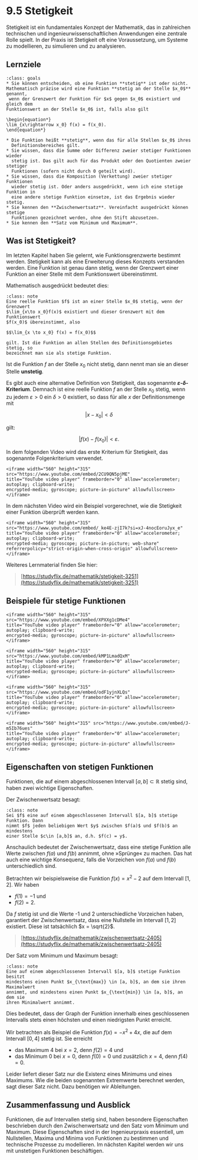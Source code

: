 # 9.5 Stetigkeit

Stetigkeit ist ein fundamentales Konzept der Mathematik, das in zahlreichen
technischen und ingenieurwissenschaftlichen Anwendungen eine zentrale Rolle
spielt. In der Praxis ist Stetigkeit oft eine Voraussetzung, um Systeme zu
modellieren, zu simulieren und zu analysieren.

## Lernziele

```{admonition} Lernziele
:class: goals
* Sie können entscheiden, ob eine Funktion **stetig** ist oder nicht.
Mathematisch präzise wird eine Funktion **stetig an der Stelle $x_0$** genannt,
 wenn der Grenzwert der Funktion für $x$ gegen $x_0$ existiert und gleich dem
Funktionswert an der Stelle $x_0$ ist, falls also gilt 

\begin{equation*}
\lim_{x\rightarrow x_0} f(x) = f(x_0). 
\end{equation*}

* Die Funktion heißt **stetig**, wenn das für alle Stellen $x_0$ ihres
  Definitionsbereiches gilt.
* Sie wissen, dass die Summe oder Differenz zweier stetiger Funktionen wieder
  stetig ist. Das gilt auch für das Produkt oder den Quotienten zweier stetiger
  Funktionen (sofern nicht durch 0 geteilt wird).
* Sie wissen, dass die Komposition (Verkettung) zweier stetiger Funktionen
  wieder stetig ist. Oder anders ausgedrückt, wenn ich eine stetige Funktion in
  eine andere stetige Funktion einsetze, ist das Ergebnis wieder stetig.
* Sie kennen den **Zwischenwertsatz**. Vereinfacht ausgedrückt können stetige
  Funktionen gezeichnet werden, ohne den Stift abzusetzen.  
* Sie kennen den **Satz vom Minimum und Maximum**.
```

## Was ist Stetigkeit?

Im letzten Kapitel haben Sie gelernt, wie Funktionsgrenzwerte bestimmt werden.
Stetigkeit kann als eine Erweiterung dieses Konzepts verstanden werden. Eine
Funktion ist genau dann stetig, wenn der Grenzwert einer Funktion an einer
Stelle mit dem Funktionswert übereinstimmt.

Mathematisch ausgedrückt bedeutet dies:

```{admonition} Wann ist eine Funktion stetig?
:class: note
Eine reelle Funktion $f$ ist an einer Stelle $x_0$ stetig, wenn der Grenzwert
$\lim_{x\to x_0}f(x)$ existiert und dieser Grenzwert mit dem Funktionswert
$f(x_0)$ übereinstimmt, also

$$\lim_{x \to x_0} f(x) = f(x_0)$$

gilt. Ist die Funktion an allen Stellen des Definitionsgebietes stetig, so
bezeichnet man sie als stetige Funktion.
```

Ist die Funktion $f$ an der Stelle $x_0$ nicht stetig, dann nennt man sie an
dieser Stelle **unstetig**.

Es gibt auch eine alternative Definition von Stetigkeit, das sogenannte
**$\varepsilon$-$\delta$-Kriterium**. Demnach ist eine reelle Funktion $f$ an
der Stelle $x_0$ stetig, wenn zu jedem $\varepsilon > 0$ ein $\delta > 0$
existiert, so dass für alle $x$ der Definitionsmenge mit

$$|x - x_0| < \delta$$

gilt:

$$|f(x) - f(x_0)| < \varepsilon.$$

In dem folgenden Video wird das erste Kriterium für Stetigkeit, das sogenannte
Folgenkriterium verwendet.

```{dropdown} Video "Definition stetige Funktionen" von Mathematische Methoden
<iframe width="560" height="315" src="https://www.youtube.com/embed/2CU9QN5pjME"
title="YouTube video player" frameborder="0" allow="accelerometer; autoplay; clipboard-write;
encrypted-media; gyroscope; picture-in-picture" allowfullscreen></iframe>
```

In dem nächsten Video wird ein Beispiel vorgerechnet, wie die Stetigkeit einer
Funktion überprüft werden kann.

```{dropdown} Video "Stetigkeit überprüfen" von Mathematrick
<iframe width="560" height="315" src="https://www.youtube.com/embed/_ke4E-zjI7k?si=xJ-4nocEoruJyx_e" title="YouTube video player" frameborder="0" allow="accelerometer; autoplay; clipboard-write; 
encrypted-media; gyroscope; picture-in-picture; web-share" referrerpolicy="strict-origin-when-cross-origin" allowfullscreen></iframe>
```

Weiteres Lernmaterial finden Sie hier:

> [https://studyflix.de/mathematik/stetigkeit-3251](https://studyflix.de/mathematik/stetigkeit-3251)

## Beispiele für stetige Funktionen

```{dropdown} Video "Beispiele stetige Funktionen" von Mathematische Methoden
<iframe width="560" height="315" src="https://www.youtube.com/embed/XPXXg1cDMe4"
title="YouTube video player" frameborder="0" allow="accelerometer; autoplay; clipboard-write;
encrypted-media; gyroscope; picture-in-picture" allowfullscreen></iframe>
```

```{dropdown} Video "Wichtige stetige Funktionen I" von Mathematische Methoden
<iframe width="560" height="315" src="https://www.youtube.com/embed/kMP1LmadQxM"
title="YouTube video player" frameborder="0" allow="accelerometer; autoplay; clipboard-write;
encrypted-media; gyroscope; picture-in-picture" allowfullscreen></iframe>
```

```{dropdown} Video "Wichtige stetige Funktionen II" von Mathematische Methoden
<iframe width="560" height="315" src="https://www.youtube.com/embed/odF1yjnXLQs"
title="YouTube video player" frameborder="0" allow="accelerometer; autoplay; clipboard-write;
encrypted-media; gyroscope; picture-in-picture" allowfullscreen></iframe>
```

```{dropdown} Video "Wichtige stetige Funktionen III" von Mathematische Methoden
<iframe width="560" height="315" src="https://www.youtube.com/embed/J-m5Ib76ues"
title="YouTube video player" frameborder="0" allow="accelerometer; autoplay; clipboard-write;
encrypted-media; gyroscope; picture-in-picture" allowfullscreen></iframe>
```

## Eigenschaften von stetigen Funktionen

Funktionen, die auf einem abgeschlossenen Intervall $[a,b]\subset\mathbb{R}$
stetig sind, haben zwei wichtige Eigenschaften.

Der Zwischenwertsatz besagt:

```{admonition} Was sagt der Zwischenwertsatz aus?
:class: note
Sei $f$ eine auf einem abgeschlossenen Intervall $[a, b]$ stetige Funktion. Dann
nimmt $f$ jeden beliebigen Wert $y$ zwischen $f(a)$ und $f(b)$ an mindestens
einer Stelle $c\in [a,b]$ an, d.h. $f(c) = y$.
```

Anschaulich bedeutet der Zwischenwertsatz, dass eine stetige Funktion alle Werte
zwischen $f(a)$ und $f(b)$ annimmt, ohne »Sprünge« zu machen. Das hat auch eine
wichtige Konsequenz, falls die Vorzeichen von $f(a)$ und $f(b)$ unterschiedlich
sind.

Betrachten wir beispielsweise die Funktion $f(x) = x^2 - 2$ auf dem Intervall
$[1, 2]$. Wir haben

- $f(1) = -1$ und
- $f(2) = 2$.

Da $f$ stetig ist und die Werte -1 und 2 unterschiedliche Vorzeichen haben,
garantiert der Zwischenwertsatz, dass eine Nullstelle im Intervall $[1, 2]$
existiert. Diese ist tatsächlich $x = \sqrt{2}$.

> [https://studyflix.de/mathematik/zwischenwertsatz-2405](https://studyflix.de/mathematik/zwischenwertsatz-2405)

Der Satz vom Minimum und Maximum besagt:

```{admonition} Was sagt der Satz vom Minimum und Maximum?
:class: note
Eine auf einem abgeschlossenen Intervall $[a, b]$ stetige Funktion besitzt
mindestens einen Punkt $x_{\text{max}} \in [a, b]$, an dem sie ihren Maximalwert
annimmt, und mindestens einen Punkt $x_{\text{min}} \in [a, b]$, an dem sie
ihren Minimalwert annimmt.
```

Dies bedeutet, dass der Graph der Funktion innerhalb eines geschlossenen
Intervalls stets einen höchsten und einen niedrigsten Punkt erreicht.

Wir betrachten als Beispiel die Funktion $f(x) = -x^2 + 4x$, die auf dem
Intervall $[0, 4]$ stetig ist. Sie erreicht

- das Maximum $4$ bei $x = 2$, denn $f(2) = 4$ und
- das Minimum $0$ bei $x = 0$, denn $f(0) = 0$ und zusätzlich $x = 4$, denn
  $f(4)=0$.

Leider liefert dieser Satz nur die Existenz eines Minimums und eines Maximums.
Wie die beiden sogenannten Extremwerte berechnet werden, sagt dieser Satz nicht.
Dazu benötigen wir Ableitungen.

## Zusammenfassung und Ausblick

Funktionen, die auf Intervallen stetig sind, haben besondere Eigenschaften
beschrieben durch den Zwischenwertsatz und den Satz vom Minimum und Maximum.
Diese Eigenschaften sind in der Ingenieurpraxis essentiell, um Nullstellen,
Maxima und Minima von Funktionen zu bestimmen und technische Prozesse zu
modellieren. Im nächsten Kapitel werden wir uns mit unstetigen Funktionen
beschäftigen.
